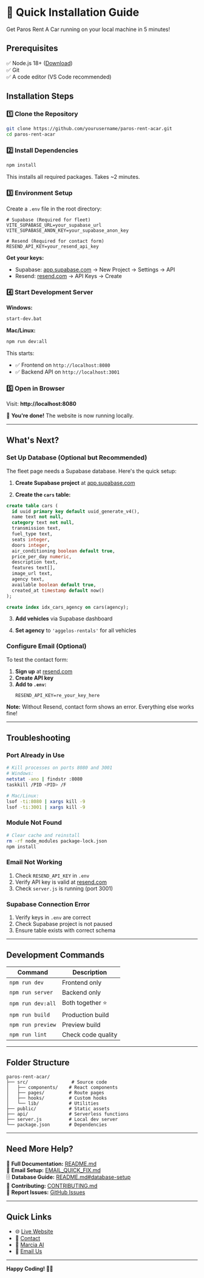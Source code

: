 # 🚀 Quick Installation Guide

Get Paros Rent A Car running on your local machine in 5 minutes!

## Prerequisites

✅ Node.js 18+ ([Download](https://nodejs.org/))  
✅ Git  
✅ A code editor (VS Code recommended)

## Installation Steps

### 1️⃣ Clone the Repository

```bash
git clone https://github.com/yourusername/paros-rent-acar.git
cd paros-rent-acar
```

### 2️⃣ Install Dependencies

```bash
npm install
```

This installs all required packages. Takes ~2 minutes.

### 3️⃣ Environment Setup

Create a `.env` file in the root directory:

```env
# Supabase (Required for fleet)
VITE_SUPABASE_URL=your_supabase_url
VITE_SUPABASE_ANON_KEY=your_supabase_anon_key

# Resend (Required for contact form)
RESEND_API_KEY=your_resend_api_key
```

**Get your keys:**
- Supabase: [app.supabase.com](https://app.supabase.com/) → New Project → Settings → API
- Resend: [resend.com](https://resend.com/) → API Keys → Create

### 4️⃣ Start Development Server

**Windows:**
```bash
start-dev.bat
```

**Mac/Linux:**
```bash
npm run dev:all
```

This starts:
- ✅ Frontend on `http://localhost:8080`
- ✅ Backend API on `http://localhost:3001`

### 5️⃣ Open in Browser

Visit: **http://localhost:8080**

🎉 **You're done!** The website is now running locally.

---

## What's Next?

### Set Up Database (Optional but Recommended)

The fleet page needs a Supabase database. Here's the quick setup:

1. **Create Supabase project** at [app.supabase.com](https://app.supabase.com/)

2. **Create the `cars` table:**

```sql
create table cars (
  id uuid primary key default uuid_generate_v4(),
  name text not null,
  category text not null,
  transmission text,
  fuel_type text,
  seats integer,
  doors integer,
  air_conditioning boolean default true,
  price_per_day numeric,
  description text,
  features text[],
  image_url text,
  agency text,
  available boolean default true,
  created_at timestamp default now()
);

create index idx_cars_agency on cars(agency);
```

3. **Add vehicles** via Supabase dashboard

4. **Set agency** to `'aggelos-rentals'` for all vehicles

### Configure Email (Optional)

To test the contact form:

1. **Sign up** at [resend.com](https://resend.com/)
2. **Create API key**
3. **Add to `.env`:**
   ```env
   RESEND_API_KEY=re_your_key_here
   ```

**Note:** Without Resend, contact form shows an error. Everything else works fine!

---

## Troubleshooting

### Port Already in Use

```bash
# Kill processes on ports 8080 and 3001
# Windows:
netstat -ano | findstr :8080
taskkill /PID <PID> /F

# Mac/Linux:
lsof -ti:8080 | xargs kill -9
lsof -ti:3001 | xargs kill -9
```

### Module Not Found

```bash
# Clear cache and reinstall
rm -rf node_modules package-lock.json
npm install
```

### Email Not Working

1. Check `RESEND_API_KEY` in `.env`
2. Verify API key is valid at [resend.com](https://resend.com/)
3. Check `server.js` is running (port 3001)

### Supabase Connection Error

1. Verify keys in `.env` are correct
2. Check Supabase project is not paused
3. Ensure table exists with correct schema

---

## Development Commands

| Command | Description |
|---------|-------------|
| `npm run dev` | Frontend only |
| `npm run server` | Backend only |
| `npm run dev:all` | Both together ⭐ |
| `npm run build` | Production build |
| `npm run preview` | Preview build |
| `npm run lint` | Check code quality |

---

## Folder Structure

```
paros-rent-acar/
├── src/                # Source code
│   ├── components/    # React components
│   ├── pages/         # Route pages
│   ├── hooks/         # Custom hooks
│   └── lib/           # Utilities
├── public/            # Static assets
├── api/               # Serverless functions
├── server.js          # Local dev server
└── package.json       # Dependencies
```

---

## Need More Help?

📖 **Full Documentation:** [README.md](./README.md)  
📧 **Email Setup:** [EMAIL_QUICK_FIX.md](./EMAIL_QUICK_FIX.md)  
🗄️ **Database Guide:** [README.md#database-setup](./README.md#-database-setup-supabase)  
🤝 **Contributing:** [CONTRIBUTING.md](./CONTRIBUTING.md)  
🐛 **Report Issues:** [GitHub Issues](https://github.com/yourusername/paros-rent-acar/issues)

---

## Quick Links

- 🌐 [Live Website](https://rentacar-paros.gr)
- 📱 [Contact](https://rentacar-paros.gr/contact)
- 🤖 [Marcia AI](https://rentacar-paros.gr/marcia-ai)
- 📧 [Email Us](mailto:aggelos@antiparosrentacar.com)

---

**Happy Coding! 🚗💨**
